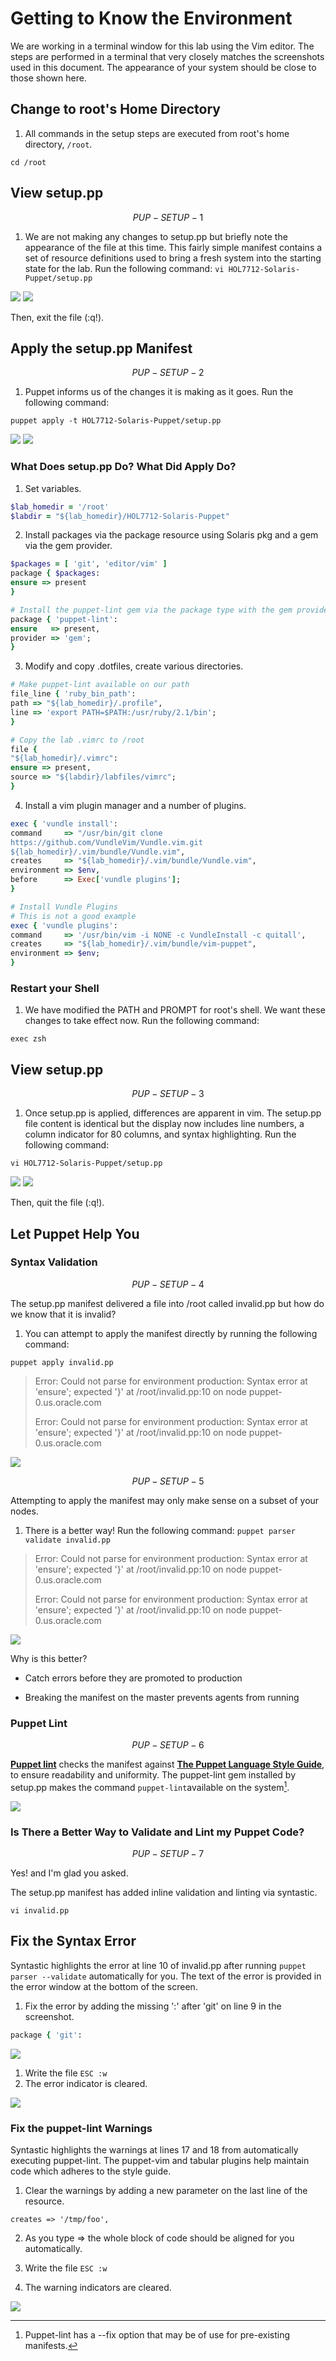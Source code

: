 # Getting to Know the Environment

We are working in a terminal window for this lab using the Vim editor. The steps are performed in a terminal that very closely matches the screenshots used in this document. The appearance of your system should be close to those shown here.

## Change to root's Home Directory

1. All commands in the setup steps are executed from root's home directory, `/root`.

  `cd /root`


## View setup.pp


$$
PUP-SETUP-1
$$


1. We are not making any changes to setup.pp but briefly note the appearance of the file at this time. This fairly simple manifest contains a set of resource definitions used to bring a fresh system into the starting state for the lab. Run the following command:
  `vi HOL7712-Solaris-Puppet/setup.pp`

![](/assets/SETUP-PUP-001.0.png)
![](/assets/SETUP-PUP-001.1.png)

Then, exit the file (:q!).

## Apply the setup.pp Manifest


$$
PUP-SETUP-2
$$


1. Puppet informs us of the changes it is making as it goes. Run the following command:

  `puppet apply -t HOL7712-Solaris-Puppet/setup.pp`


![](/assets/SETUP-PUP-002.0.png)
![](/assets/SETUP-PUP-002.1.png)

### What Does setup.pp Do? What Did Apply Do?

1. Set variables.

  ```ruby
  $lab_homedir = '/root'
  $labdir = "${lab_homedir}/HOL7712-Solaris-Puppet"
  ```

2. Install packages via the package resource using Solaris pkg and a gem via the gem provider.

  ```ruby
  $packages = [ 'git', 'editor/vim' ]
  package { $packages:
  ensure => present
  }

  # Install the puppet-lint gem via the package type with the gem provider
  package { 'puppet-lint':
  ensure   => present,
  provider => 'gem';
  }
  ```

3. Modify and copy .dotfiles, create various directories.

  ```ruby
  # Make puppet-lint available on our path
  file_line { 'ruby_bin_path':
  path => "${lab_homedir}/.profile",
  line => 'export PATH=$PATH:/usr/ruby/2.1/bin';
  }

  # Copy the lab .vimrc to /root
  file {
  "${lab_homedir}/.vimrc":
  ensure => present,
  source => "${labdir}/labfiles/vimrc";
  }
  ```

4. Install a vim plugin manager and a number of plugins.

  ```ruby
  exec { 'vundle install':
  command     => "/usr/bin/git clone 
  https://github.com/VundleVim/Vundle.vim.git 
  ${lab_homedir}/.vim/bundle/Vundle.vim",
  creates     => "${lab_homedir}/.vim/bundle/Vundle.vim",
  environment => $env,
  before      => Exec['vundle plugins'];
  }

  # Install Vundle Plugins
  # This is not a good example
  exec { 'vundle plugins':
  command     => '/usr/bin/vim -i NONE -c VundleInstall -c quitall',
  creates     => "${lab_homedir}/.vim/bundle/vim-puppet",
  environment => $env;
  }
  ```


### Restart your Shell

1. We have modified the PATH and PROMPT for root's shell. We want these changes to take effect now. Run the following command:

  `exec zsh`


## View setup.pp


$$
PUP-SETUP-3
$$


1. Once setup.pp is applied, differences are apparent in vim. The setup.pp file content is identical but the display now includes line numbers, a column indicator for 80 columns, and syntax highlighting. Run the following command:

  `vi HOL7712-Solaris-Puppet/setup.pp`


![](/assets/SETUP-PUP-003.0.png)
![](/assets/SETUP-PUP-003.1.png)

Then, quit the file (:q!).

## Let Puppet Help You

### Syntax Validation


$$
PUP-SETUP-4
$$


The setup.pp manifest delivered a file into /root called invalid.pp but how do we know that it is invalid?

1. You can attempt to apply the manifest directly by running the following command:

  `puppet apply invalid.pp`


> Error: Could not parse for environment production: Syntax error at 'ensure'; expected '}' at /root/invalid.pp:10 on node puppet-0.us.oracle.com
> 
> Error: Could not parse for environment production: Syntax error at 'ensure'; expected '}' at /root/invalid.pp:10 on node puppet-0.us.oracle.com

![](/assets/SETUP-PUP-004.0.png)


$$
PUP-SETUP-5
$$


Attempting to apply the manifest may only make sense on a subset of your nodes.

1. There is a better way! Run the following command:
  `puppet parser validate invalid.pp`

> Error: Could not parse for environment production: Syntax error at 'ensure'; expected '}' at /root/invalid.pp:10 on node puppet-0.us.oracle.com
> 
> Error: Could not parse for environment production: Syntax error at 'ensure'; expected '}' at /root/invalid.pp:10 on node puppet-0.us.oracle.com

![](/assets/SETUP-PUP-005.0.png)

Why is this better?

* Catch errors before they are promoted to production

* Breaking the manifest on the master prevents agents from running


### Puppet Lint


$$
PUP-SETUP-6
$$


**[Puppet lint](http://puppet-lint.com/)** checks the manifest against **[The Puppet Language Style Guide](https://docs.puppet.com/guides/style_guide.html "Puppet Style Guide")**, to ensure readability and uniformity. The puppet-lint gem installed by setup.pp makes the command `puppet-lint`available on the system[^1].

![](/assets/SETUP-PUP-006.0.png)

### Is There a Better Way to Validate and Lint my Puppet Code?


$$
PUP-SETUP-7
$$


Yes! and I'm glad you asked.

The setup.pp manifest has added inline validation and linting via syntastic.

`vi invalid.pp`

## Fix the Syntax Error

Syntastic highlights the error at line 10 of invalid.pp after running `puppet parser --validate` automatically for you. The text of the error is provided in the error window at the bottom of the screen.

1. Fix the error by adding the missing ':' after 'git' on line 9 in the screenshot.

  ```ruby
  package { 'git':
  ```


![](/assets/SETUP-PUP-007.1.png)

1. Write the file `ESC :w`
2. The error indicator is cleared.

![](/assets/SETUP-PUP-007.2.png)

### Fix the puppet-lint Warnings

Syntastic highlights the warnings at lines 17 and 18 from automatically executing puppet-lint. The puppet-vim and tabular plugins help maintain code which adheres to the style guide.

1. Clear the warnings by adding a new parameter on the last line of the resource.

  `creates => '/tmp/foo',`

2. As you type =&gt; the whole block of code should be aligned for you automatically.

3. Write the file `ESC :w`

4. The warning indicators are cleared.


![](/assets/SETUP-PUP-007.3.png)

[^1]: Puppet-lint has a --fix option that may be of use for pre-existing manifests.

